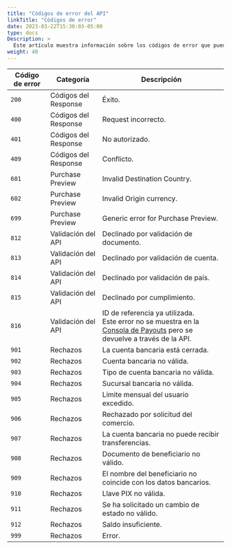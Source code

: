 ```yaml
---
title: "Códigos de error del API"
linkTitle: "Códigos de error"
date: 2023-03-22T15:30:03-05:00
type: docs
Description: >
  Este artículo muestra información sobre los códigos de error que puede encontrar al utilizar la integración de Payouts.
weight: 40
---
```


| Código de error | Categoría | Descripción |
|---|---|---|
| `200` | Códigos del Response | Éxito. |
| `400` | Códigos del Response | Request incorrecto. |
| `401` | Códigos del Response | No autorizado. |
| `409` | Códigos del Response | Conflicto. |
| `601` | Purchase Preview | Invalid Destination Country. |
| `602` | Purchase Preview | Invalid Origin currency. |
| `699` | Purchase Preview | Generic error for Purchase Preview. |
| `812` | Validación del API | Declinado por validación de documento. |
| `813` | Validación del API | Declinado por validación de cuenta. |
| `814` | Validación del API | Declinado por validación de país. |
| `815` | Validación del API | Declinado por cumplimiento. |
| `816` | Validación del API | ID de referencia ya utilizada.<br>Este error no se muestra en la [Consola de Payouts](../payouts-merchant-console.html) pero se devuelve a través de la API. |. |
| `901` | Rechazos | La cuenta bancaria está cerrada. |
| `902` | Rechazos | Cuenta bancaria no válida. |
| `903` | Rechazos | Tipo de cuenta bancaria no válida. |
| `904` | Rechazos | Sucursal bancaria no válida. |
| `905` | Rechazos | Límite mensual del usuario excedido. |
| `906` | Rechazos | Rechazado por solicitud del comercio. |
| `907` | Rechazos | La cuenta bancaria no puede recibir transferencias. |
| `908` | Rechazos | Documento de beneficiario no válido. |
| `909` | Rechazos | El nombre del beneficiario no coincide con los datos bancarios. |
| `910` | Rechazos | Llave PIX no válida. |
| `911` | Rechazos | Se ha solicitado un cambio de estado no válido. |
| `912` | Rechazos | Saldo insuficiente. |
| `999` | Rechazos | Error. |